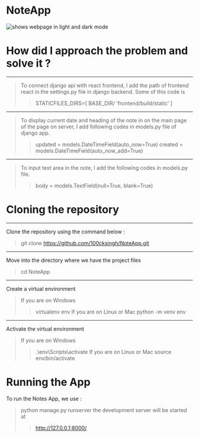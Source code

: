 # NoteApp

<picture>
 <source media="(prefers-color-scheme: dark)" srcset="https://user-images.githubusercontent.com/91086975/234899197-8b54fbab-40dd-489e-8f23-d6aee76c305d.png">
 <source media="(prefers-color-scheme: light)" srcset="https://user-images.githubusercontent.com/91086975/234899197-8b54fbab-40dd-489e-8f23-d6aee76c305d.png">
 <img alt="shows webpage in light and dark mode " src="https://user-images.githubusercontent.com/91086975/234899197-8b54fbab-40dd-489e-8f23-d6aee76c305d.png">
</picture>

# How did I approach the problem and solve it ?
---
> To connect django api with react frontend, I add the path of frontend react in the settings.py file  in django backend. Some of this code is 
> >STATICFILES_DIRS=[
    BASE_DIR/ 'frontend/build/static'
]
---
> To display current date and heading of the note in on the main page of the page on server, I add following codes in models.py file of django app.
> > updated = models.DateTimeField(auto_now=True)
> > created = models.DateTimeField(auto_now_add=True)
 
---
> To input text area in the note,  I add the following codes in models.py file.
> >  body = models.TextField(null=True, blank=True)
# Cloning the repository

--- 
 Clone the repository using the command below :
> git clone https://github.com/100cksingh/NoteApp.git
---
Move into the directory where we have the project files 
> cd NoteApp
---
 Create a virtual environment
 > If you are on Windows
  >> virtualenv env
 > If you are on Linux or Mac
 > >python -m venv env

---
Activate the virtual environment 
>  If you are on Windows
>> .\env\Scripts\activate
> If you are on Linux or Mac
> > source env/bin/activate

# Running the App

To run the Notes App, we use :
> python manage.py runserver
> the development server will be started at 
>>   http://127.0.0.1:8000/

